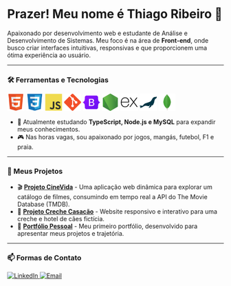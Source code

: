 # Prazer! Meu nome é Thiago Ribeiro 👋

Apaixonado por desenvolvimento web e estudante de Análise e Desenvolvimento de Sistemas. Meu foco é na área de **Front-end**, onde busco criar interfaces intuitivas, responsivas e que proporcionem uma ótima experiência ao usuário.

---

### 🛠️ Ferramentas e Tecnologias

<p align="left">
  <img src="https://raw.githubusercontent.com/devicons/devicon/master/icons/html5/html5-original.svg" alt="HTML5" width="40" height="40"/>
  <img src="https://raw.githubusercontent.com/devicons/devicon/master/icons/css3/css3-original.svg" alt="CSS3" width="40" height="40"/>
  <img src="https://raw.githubusercontent.com/devicons/devicon/master/icons/javascript/javascript-original.svg" alt="JavaScript" width="40" height="40"/>
  <img src="https://raw.githubusercontent.com/devicons/devicon/master/icons/git/git-original.svg" alt="Git" width="40" height="40"/>
  <img src="https://raw.githubusercontent.com/devicons/devicon/master/icons/bootstrap/bootstrap-original.svg" alt="Bootstrap" width="40" height="40"/>
  <img src="https://raw.githubusercontent.com/devicons/devicon/master/icons/nodejs/nodejs-original.svg" alt="NodeJS" width="40" height="40"/>
  <img src="https://raw.githubusercontent.com/devicons/devicon/master/icons/express/express-original.svg" alt="Express" width="40" height="40"/>
  <img src="https://raw.githubusercontent.com/devicons/devicon/master/icons/mariadb/mariadb-original.svg" alt="MariaDB" width="40" height="40"/>
  <img src="https://raw.githubusercontent.com/devicons/devicon/master/icons/mongodb/mongodb-original.svg" alt="MongoDB" width="40" height="40"/>
</p>

-   🌱 Atualmente estudando **TypeScript, Node.js e MySQL** para expandir meus conhecimentos.
-   🎮 Nas horas vagas, sou apaixonado por jogos, mangás, futebol, F1 e praia.

---

### 🚀 Meus Projetos

-   🎬 **<a href="https://cinevida.netlify.app/" target="_blank" rel="noopener noreferrer">Projeto CineVida</a>** - Uma aplicação web dinâmica para explorar um catálogo de filmes, consumindo em tempo real a API do The Movie Database (TMDB).
-   🐾 **<a href="https://crechecasacao.netlify.app/" target="_blank" rel="noopener noreferrer">Projeto Creche Casacão</a>** - Website responsivo e interativo para uma creche e hotel de cães fictícia.
-   👤 **<a href="https://portfoliopessoaltr.netlify.app/" target="_blank" rel="noopener noreferrer">Portfólio Pessoal</a>** - Meu primeiro portfólio, desenvolvido para apresentar meus projetos e trajetória.

---

### 📫 Formas de Contato

<p align="left">
  <a href="https://www.linkedin.com/in/thiagorib21/" target="_blank">
    <img src="https://img.shields.io/badge/linkedin-%230077B5.svg?style=for-the-badge&logo=linkedin&logoColor=white" alt="LinkedIn">
  </a>
  <a href="mailto:thiago.ribeiro2003@hotmail.com" target="_blank">
    <img src="https://img.shields.io/badge/-Email-000000?style=for-the-badge&logo=microsoft-outlook&logoColor=white" alt="Email">
  </a>
</p>
